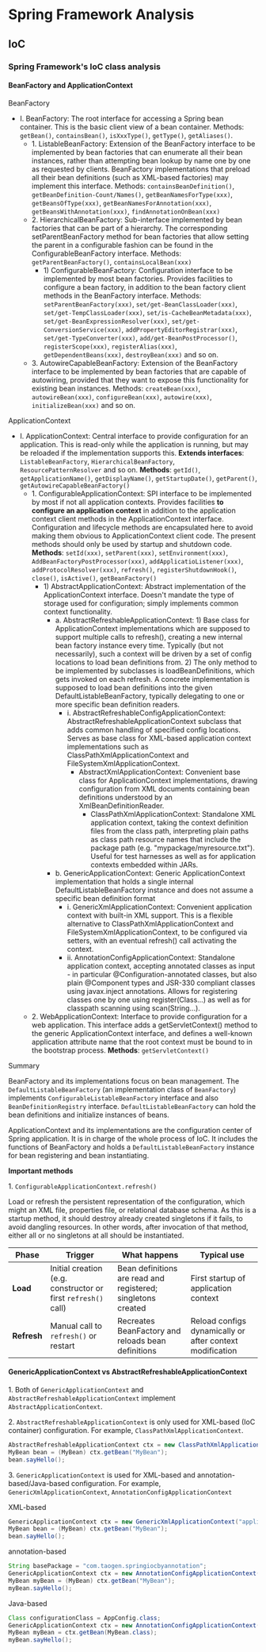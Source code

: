 # Spring Framework Analysis

## IoC 

### Spring Framework's IoC class analysis

#### BeanFactory and ApplicationContext

BeanFactory

- I. BeanFactory: The root interface for accessing a Spring bean container. This is the basic client view of a bean container. Methods: `getBean()`, `containsBean()`, `isXxxType()`, `getType()`, `getAliases()`.
  - 1\. ListableBeanFactory: Extension of the BeanFactory interface to be implemented by bean factories that can enumerate all their bean instances, rather than attempting bean lookup by name one by one as requested by clients. BeanFactory implementations that preload all their bean definitions (such as XML-based factories) may implement this interface. Methods: `containsBeanDefinition()`, `getBeanDefinition-Count/Names()`, `getBeanNamesForType(xxx)`, `getBeansOfType(xxx)`, `getBeanNamesForAnnotation(xxx)`, `getBeansWithAnnotation(xxx)`, `findAnnotationOnBean(xxx)`
  - 2\. HierarchicalBeanFactory: Sub-interface implemented by bean factories that can be part of a hierarchy. The corresponding setParentBeanFactory method for bean factories that allow setting the parent in a configurable fashion can be found in the ConfigurableBeanFactory interface. Methods: `getParentBeanFactory()`, `containsLocalBean(xxx)`
      - 1\) ConfigurableBeanFactory: Configuration interface to be implemented by most bean factories. Provides facilities to configure a bean factory, in addition to the bean factory client methods in the BeanFactory interface. Methods: `setParentBeanFactory(xxx)`, `set/get-BeanClassLoader(xxx)`, `set/get-TempClassLoader(xxx)`, `set/is-CacheBeanMetadata(xxx)`, `set/get-BeanExpressionResolver(xxx)`, `set/get-ConversionService(xxx)`, `addPropertyEditorRegistrar(xxx)`, `set/get-TypeConverter(xxx)`, `add/get-BeanPostProcessor()`, `registerScope(xxx)`, `registerAlias(xxx)`, `getDependentBeans(xxx)`, `destroyBean(xxx)` and so on.
  - 3\. AutowireCapableBeanFactory: Extension of the BeanFactory interface to be implemented by bean factories that are capable of autowiring, provided that they want to expose this functionality for existing bean instances. Methods: `createBean(xxx)`, `autowireBean(xxx)`, `configureBean(xxx)`, `autowire(xxx)`, `initializeBean(xxx)` and so on.

ApplicationContext

- I. ApplicationContext: Central interface to provide configuration for an application. This is read-only while the application is running, but may be reloaded if the implementation supports this. **Extends interfaces**: `ListableBeanFactory`, `HierarchicalBeanFactory`, `ResourcePatternResolver` and so on. **Methods**: `getId()`, `getApplicationName()`, `getDisplayName()`, `getStartupDate()`, `getParent()`, `getAutowireCapableBeanFactory()`
  - 1\. ConfigurableApplicationContext: SPI interface to be implemented by most if not all application contexts. Provides facilities **to configure an application context** in addition to the application context client methods in the ApplicationContext interface. Configuration and lifecycle methods are encapsulated here to avoid making them obvious to ApplicationContext client code. The present methods should only be used by startup and shutdown code. **Methods**: `setId(xxx)`, `setParent(xxx)`, `setEnvironment(xxx)`, `AddBeanFactoryPostProcessor(xxx)`, `addApplicatioListener(xxx)`, `addProtocolResolver(xxx)`, `refresh()`, `registerShutdownHook()`, `close()`, `isActive()`, `getBeanFactory()`
    - 1\) AbstractApplicationContext: Abstract implementation of the ApplicationContext interface. Doesn't mandate the type of storage used for configuration; simply implements common context functionality.
      - a. AbstractRefreshableApplicationContext: 1) Base class for ApplicationContext implementations which are supposed to support multiple calls to refresh(), creating a new internal bean factory instance every time. Typically (but not necessarily), such a context will be driven by a set of config locations to load bean definitions from. 2) The only method to be implemented by subclasses is loadBeanDefinitions, which gets invoked on each refresh. A concrete implementation is supposed to load bean definitions into the given DefaultListableBeanFactory, typically delegating to one or more specific bean definition readers.
        - i. AbstractRefreshableConfigApplicationContext: AbstractRefreshableApplicationContext subclass that adds common handling of specified config locations. Serves as base class for XML-based application context implementations such as ClassPathXmlApplicationContext and FileSystemXmlApplicationContext.
          - AbstractXmlApplicationContext: Convenient base class for ApplicationContext implementations, drawing configuration from XML documents containing bean definitions understood by an XmlBeanDefinitionReader.
            - ClassPathXmlApplicationContext: Standalone XML application context, taking the context definition files from the class path, interpreting plain paths as class path resource names that include the package path (e.g. "mypackage/myresource.txt"). Useful for test harnesses as well as for application contexts embedded within JARs.
      - b. GenericApplicationContext: Generic ApplicationContext implementation that holds a single internal DefaultListableBeanFactory instance and does not assume a specific bean definition format
        - i. GenericXmlApplicationContext: Convenient application context with built-in XML support. This is a flexible alternative to ClassPathXmlApplicationContext and FileSystemXmlApplicationContext, to be configured via setters, with an eventual refresh() call activating the context.
        - ii. AnnotationConfigApplicationContext: Standalone application context, accepting annotated classes as input - in particular @Configuration-annotated classes, but also plain @Component types and JSR-330 compliant classes using javax.inject annotations. Allows for registering classes one by one using register(Class...) as well as for classpath scanning using scan(String...).
  - 2\. WebApplicationContext: Interface to provide configuration for a web application. This interface adds a getServletContext() method to the generic ApplicationContext interface, and defines a well-known application attribute name that the root context must be bound to in the bootstrap process. **Methods**: `getServletContext()`

Summary

BeanFactory and its implementations focus on bean management. The `DefaultListableBeanFactory` (an implementation class of `BeanFactory`)  implements `ConfigurableListableBeanFactory` interface and also `BeanDefinitionRegistry` interface. `DefaultListableBeanFactory` can hold the bean definitions and initialize instances of beans.

ApplicationContext and its implementations are the configuration center of Spring application. It is in charge of the whole process of IoC. It includes the functions of BeanFactory and holds a `DefaultListableBeanFactory` instance for bean registering and bean instantiating.


**Important methods**

1\. `ConfigurableApplicationContext.refresh()`

Load or refresh the persistent representation of the configuration, which might an XML file, properties file, or relational database schema. As this is a startup method, it should destroy already created singletons if it fails, to avoid dangling resources. In other words, after invocation of that method, either all or no singletons at all should be instantiated.

| Phase       | Trigger                                                       | What happens                                                 | Typical use                                              |
| ----------- | ------------------------------------------------------------- | ------------------------------------------------------------ | -------------------------------------------------------- |
| **Load**    | Initial creation (e.g. constructor or first `refresh()` call) | Bean definitions are read and registered; singletons created | First startup of application context                     |
| **Refresh** | Manual call to `refresh()` or restart                         | Recreates BeanFactory and reloads bean definitions           | Reload configs dynamically or after context modification |

#### GenericApplicationContext vs AbstractRefreshableApplicationContext

1\. Both of `GenericApplicationContext` and `AbstractRefreshableApplicationContext` implement `AbstractApplicationContext`.

2\. `AbstractRefreshableApplicationContext` is only used for XML-based (IoC container) configuration. For example, `ClassPathXmlApplicationContext`.

```java
AbstractRefreshableApplicationContext ctx = new ClassPathXmlApplicationContext("applicationContext.xml");
MyBean bean = (MyBean) ctx.getBean("MyBean");
bean.sayHello();
```

3\. `GenericApplicationContext` is used for XML-based and annotation-based/Java-based configuration. For example, `GenericXmlApplicationContext`, `AnnotationConfigApplicationContext`

XML-based

```java
GenericApplicationContext ctx = new GenericXmlApplicationContext("applicationContext.xml");
MyBean bean = (MyBean) ctx.getBean("MyBean");
bean.sayHello();
```

annotation-based

```java
String basePackage = "com.taogen.springiocbyannotation";
GenericApplicationContext ctx = new AnnotationConfigApplicationContext(basePackage);
MyBean myBean = (MyBean) ctx.getBean("MyBean");
myBean.sayHello();
```

Java-based

```java
Class configurationClass = AppConfig.class;
GenericApplicationContext ctx = new AnnotationConfigApplicationContext(configurationClass);
MyBean myBean = ctx.getBean(MyBean.class);
myBean.sayHello();
```
